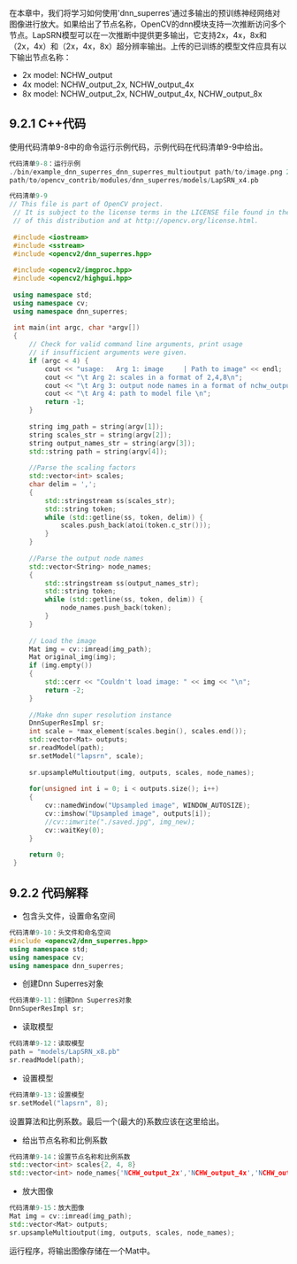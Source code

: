 在本章中，我们将学习如何使用'dnn_superres'通过多输出的预训练神经网络对图像进行放大。如果给出了节点名称，OpenCV的dnn模块支持一次推断访问多个节点。LapSRN模型可以在一次推断中提供更多输出，它支持2x，4x，8x和（2x，4x）和（2x，4x，8x）超分辨率输出。上传的已训练的模型文件应具有以下输出节点名称：

-	2x model: NCHW_output
-	4x model: NCHW_output_2x, NCHW_output_4x
-	8x model: NCHW_output_2x, NCHW_output_4x, NCHW_output_8x

## 9.2.1	C++代码
使用代码清单9-8中的命令运行示例代码，示例代码在代码清单9-9中给出。

```cpp
代码清单9-8：运行示例
./bin/example_dnn_superres_dnn_superres_multioutput path/to/image.png 2,4 NCHW_output_2x,NCHW_output_4x \
path/to/opencv_contrib/modules/dnn_superres/models/LapSRN_x4.pb
```

```cpp
代码清单9-9
// This file is part of OpenCV project.
 // It is subject to the license terms in the LICENSE file found in the top-level directory
 // of this distribution and at http://opencv.org/license.html.
 
 #include <iostream>
 #include <sstream>
 #include <opencv2/dnn_superres.hpp>
 
 #include <opencv2/imgproc.hpp>
 #include <opencv2/highgui.hpp>
 
 using namespace std;
 using namespace cv;
 using namespace dnn_superres;
 
 int main(int argc, char *argv[])
 {
     // Check for valid command line arguments, print usage
     // if insufficient arguments were given.
     if (argc < 4) {
         cout << "usage:   Arg 1: image     | Path to image" << endl;
         cout << "\t Arg 2: scales in a format of 2,4,8\n";
         cout << "\t Arg 3: output node names in a format of nchw_output_0,nchw_output_1\n";
         cout << "\t Arg 4: path to model file \n";
         return -1;
     }
 
     string img_path = string(argv[1]);
     string scales_str = string(argv[2]);
     string output_names_str = string(argv[3]);
     std::string path = string(argv[4]);
 
     //Parse the scaling factors
     std::vector<int> scales;
     char delim = ',';
     {
         std::stringstream ss(scales_str);
         std::string token;
         while (std::getline(ss, token, delim)) {
             scales.push_back(atoi(token.c_str()));
         }
     }
 
     //Parse the output node names
     std::vector<String> node_names;
     {
         std::stringstream ss(output_names_str);
         std::string token;
         while (std::getline(ss, token, delim)) {
             node_names.push_back(token);
         }
     }
 
     // Load the image
     Mat img = cv::imread(img_path);
     Mat original_img(img);
     if (img.empty())
     {
         std::cerr << "Couldn't load image: " << img << "\n";
         return -2;
     }
 
     //Make dnn super resolution instance
     DnnSuperResImpl sr;
     int scale = *max_element(scales.begin(), scales.end());
     std::vector<Mat> outputs;
     sr.readModel(path);
     sr.setModel("lapsrn", scale);
 
     sr.upsampleMultioutput(img, outputs, scales, node_names);
 
     for(unsigned int i = 0; i < outputs.size(); i++)
     {
         cv::namedWindow("Upsampled image", WINDOW_AUTOSIZE);
         cv::imshow("Upsampled image", outputs[i]);
         //cv::imwrite("./saved.jpg", img_new);
         cv::waitKey(0);
     }
 
     return 0;
 }
```

## 9.2.2	代码解释
-	包含头文件，设置命名空间

```cpp
代码清单9-10：头文件和命名空间
#include <opencv2/dnn_superres.hpp>
using namespace std;
using namespace cv;
using namespace dnn_superres;
```

-	创建Dnn Superres对象

```cpp
代码清单9-11：创建Dnn Superres对象
DnnSuperResImpl sr;
```

-	读取模型

```cpp
代码清单9-12：读取模型
path = "models/LapSRN_x8.pb"
sr.readModel(path);
```

-	设置模型

```cpp
代码清单9-13：设置模型
sr.setModel("lapsrn", 8);
```

设置算法和比例系数。最后一个(最大的)系数应该在这里给出。

-	给出节点名称和比例系数

```cpp
代码清单9-14：设置节点名称和比例系数
std::vector<int> scales{2, 4, 8}
std::vector<int> node_names{'NCHW_output_2x','NCHW_output_4x','NCHW_output_8x'}
```

-	放大图像

```cpp
代码清单9-15：放大图像
Mat img = cv::imread(img_path);
std::vector<Mat> outputs;
sr.upsampleMultioutput(img, outputs, scales, node_names);
```
运行程序，将输出图像存储在一个Mat中。
